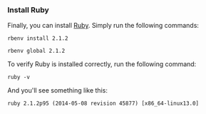 ### Install Ruby

Finally, you can install [Ruby](https://www.ruby-lang.org/). Simply run the following commands:

```
rbenv install 2.1.2

rbenv global 2.1.2
```

To verify Ruby is installed correctly, run the following command:

```
ruby -v
```

And you'll see something like this:

```
ruby 2.1.2p95 (2014-05-08 revision 45877) [x86_64-linux13.0]
```
